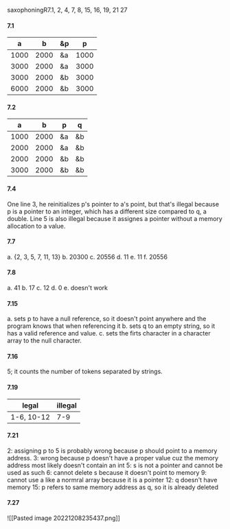 saxophoningR7.1, 2, 4, 7, 8, 15, 16, 19, 21 27

#### 7.1

| a | b | &p | p | 
| --- | --- | --- | ---|
| 1000 | 2000 | &a | 1000 |
| 3000 | 2000 | &a | 3000 |
| 3000 | 2000 | &b | 3000 |
| 6000 | 2000 | &b | 3000 |

#### 7.2

| a | b | p | q | 
| ---- | ---- | ---- | ---- |
| 1000 | 2000 | &a | &b |
| 2000 | 2000 | &a | &b |
| 2000 | 2000 | &b | &b |
| 3000 | 2000 | &b | &b |

#### 7.4

One line 3, he reinitializes p's pointer to a's point, but that's illegal because p is a pointer to an integer, which has a different size compared to q, a double. Line 5 is also illegal because it assignes a pointer without a memory allocation to a value.

#### 7.7

a. {2, 3, 5, 7, 11, 13}
b. 20300
c. 20556
d. 11
e. 11
f. 20556

#### 7.8

a. 41
b. 17
c. 12
d. 0
e. doesn't work

#### 7.15

a. sets p to have a null reference, so it doesn't point anywhere and the program knows that when referencing it
b. sets q to an empty string, so it has a valid reference and value.
c. sets the firts character in a character array to the null character.

#### 7.16

5; it counts the number of tokens separated by strings.

#### 7.19

| legal | illegal|
| --- | --- |
| 1-6, 10-12 | 7-9|

#### 7.21

2: assigning p to 5 is probably wrong because p should point to a memory address.
3: wrong because p doesn't have a proper value cuz the memory address most likely doesn't contain an int
5: s is not a pointer and cannot be used as such
6: cannot delete s because it doesn't point to memory
9: cannot use a like a normral array because it is a pointer
12: q doesn't have memory
15: p refers to same memory address as q, so it is already deleted

#### 7.27 

![[Pasted image 20221208235437.png]]

